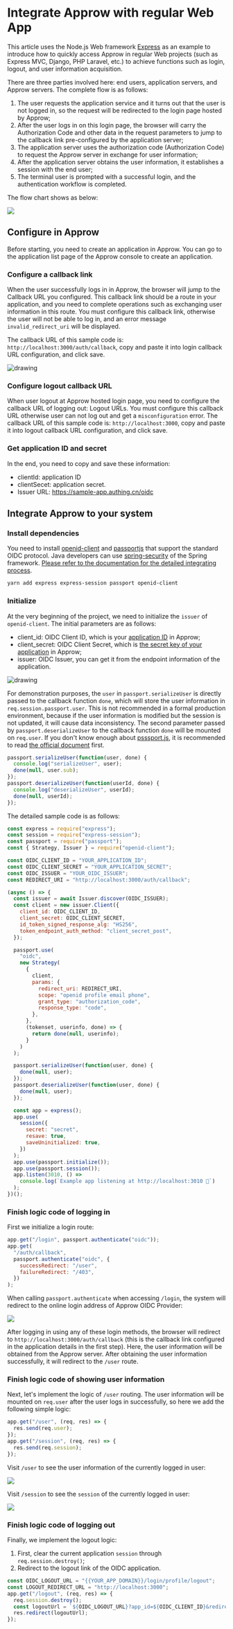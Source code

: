# Integrate Approw with regular Web App

<LastUpdated/>

This article uses the Node.js Web framework [Express](https://expressjs.com/) as an example to introduce how to quickly access Approw in regular Web projects (such as Express MVC, Django, PHP Laravel, etc.) to achieve functions such as login, logout, and user information acquisition.

There are three parties involved here: end users, application servers, and Approw servers. The complete flow is as follows:

1. The user requests the application service and it turns out that the user is not logged in, so the request will be redirected to the login page hosted by Approw;
2. After the user logs in on this login page, the browser will carry the Authorization Code and other data in the request parameters to jump to the callback link pre-configured by the application server;
3. The application server uses the authorization code (Authorization Code) to request the Approw server in exchange for user information; 
4. After the application server obtains the user information, it establishes a session with the end user; 
5. The terminal user is prompted with a successful login, and the authentication workflow is completed.

The flow chart shows as below:

![](./images/regular-web-app-login-flow.jpeg)

## Configure in Approw

Before starting, you need to create an application in Approw. You can go to the application list page of the Approw console to create an application.

### Configure a callback link

When the user successfully logs in in Approw, the browser will jump to the Callback URL you configured. This callback link should be a route in your application, and you need to complete operations such as exchanging user information in this route. You must configure this callback link, otherwise the user will not be able to log in, and an error message `invalid_redirect_uri` will be displayed.

The callback URL of this sample code is: `http://localhost:3000/auth/callback`, copy and paste it into login callback URL configuration, and click save.

<img src="~@imagesZhCn/guides/authentication/Xnip2021-03-02_13-20-49.png" alt="drawing"/>

### Configure logout callback URL

When user logout at Approw hosted login page, you need to configure the callback URL of logging out: Logout URLs. You must configure this callback URL otherwise user can not log out and get a `misconfiguration` error.
The callback URL of this sample code is: `http://localhost:3000`, copy and paste it into logout callback URL configuration, and click save.

### Get application ID and secret

In the end, you need to copy and save these information:

- clientId: application ID
- clientSecet: application secret.
- Issuer URL: https://sample-app.authing.cn/oidc

## Integrate Approw to your system

### Install dependencies

You need to install [openid-client](http://github.com/panva/node-openid-client) and [passportjs](http://www.passportjs.org/) that support the standard OIDC protocol. Java developers can use [spring-security](https://spring.io/projects/spring-security) of the Spring framework. [Please refer to the documentation for the detailed integrating process](/frameworks/spring-security/).

```bash
yarn add express express-session passport openid-client
```

### Initialize

At the very beginning of the project, we need to initialize the `issuer` of `openid-client`. The initial parameters are as follows: 

- client_id: OIDC Client ID, which is your [application ID](/guides/faqs/get-app-id-and-secret.md) in Approw; 
- client_secret: OIDC Client Secret, which is [the secret key of your application](/guides/faqs/get-app-id-and-secret.md) in Approw; 
- issuer: OIDC Issuer, you can get it from the endpoint information of the application.

<img src="~@imagesZhCn/guides/authentication/Xnip2021-03-02_13-00-24.png" alt="drawing"/>

For demonstration purposes, the `user` in `passport.serializeUser` is directly passed to the callback function `done`, which will store the user information in `req.session.passport.user`. This is not recommended in a formal production environment, because if the user information is modified but the session is not updated, it will cause data inconsistency. The second parameter passed by `passport.deserializeUser` to the callback function `done` will be mounted on `req.user`. If you don't know enough about [psssport.js](http://www.passportjs.org), it is recommended to read [the official document](http://www.passportjs.org/docs/) first.

```javascript
passport.serializeUser(function(user, done) {
  console.log("serializeUser", user);
  done(null, user.sub);
});
passport.deserializeUser(function(userId, done) {
  console.log("deserializeUser", userId);
  done(null, userId);
});
```

The detailed sample code is as follows:

```javascript
const express = require("express");
const session = require("express-session");
const passport = require("passport");
const { Strategy, Issuer } = require("openid-client");

const OIDC_CLIENT_ID = "YOUR_APPLICATION_ID";
const OIDC_CLIENT_SECRET = "YOUR_APPLICATION_SECRET";
const OIDC_ISSUER = "YOUR_OIDC_ISSUER";
const REDIRECT_URI = "http://localhost:3000/auth/callback";

(async () => {
  const issuer = await Issuer.discover(OIDC_ISSUER);
  const client = new issuer.Client({
    client_id: OIDC_CLIENT_ID,
    client_secret: OIDC_CLIENT_SECRET,
    id_token_signed_response_alg: "HS256",
    token_endpoint_auth_method: "client_secret_post",
  });

  passport.use(
    "oidc",
    new Strategy(
      {
        client,
        params: {
          redirect_uri: REDIRECT_URI,
          scope: "openid profile email phone",
          grant_type: "authorization_code",
          response_type: "code",
        },
      },
      (tokenset, userinfo, done) => {
        return done(null, userinfo);
      }
    )
  );

  passport.serializeUser(function(user, done) {
    done(null, user);
  });
  passport.deserializeUser(function(user, done) {
    done(null, user);
  });

  const app = express();
  app.use(
    session({
      secret: "secret",
      resave: true,
      saveUninitialized: true,
    })
  );
  app.use(passport.initialize());
  app.use(passport.session());
  app.listen(3010, () =>
    console.log(`Example app listening at http://localhost:3010 🚀`)
  );
})();
```

### Finish logic code of logging in

First we initialize a login route:

```javascript
app.get("/login", passport.authenticate("oidc"));
app.get(
  "/auth/callback",
  passport.authenticate("oidc", {
    successRedirect: "/user",
    failureRedirect: "/403",
  })
);
```

When calling `passport.authenticate` when accessing `/login`, the system will redirect to the online login address of Approw OIDC Provider:

![](./images/login-page-1.png)

After logging in using any of these login methods, the browser will redirect to `http://localhost:3000/auth/callback` (this is the callback link configured in the application details in the first step). Here, the user information will be obtained from the Approw server. After obtaining the user information successfully, it will redirect to the `/user` route.

### Finish logic code of showing user information

Next, let's implement the logic of `/user` routing. The user information will be mounted on `req.user` after the user logs in successfully, so here we add the following simple logic:

```javascript
app.get("/user", (req, res) => {
  res.send(req.user);
});
app.get("/session", (req, res) => {
  res.send(req.session);
});
```

Visit `/user` to see the user information of the currently logged in user:

![](./images/example-userinfo.png)

Visit `/session` to see the `session` of the currently logged in user:

![](./images/example-session.png)

### Finish logic code of logging out

Finally, we implement the logout logic: 

1. First, clear the current application `session` through `req.session.destroy()`; 
2. Redirect to the logout link of the OIDC application.

```javascript
const OIDC_LOGOUT_URL = "{{YOUR_APP_DOMAIN}}/login/profile/logout";
const LOGOUT_REDIRECT_URL = "http://localhost:3000";
app.get("/logout", (req, res) => {
  req.session.destroy();
  const logoutUrl = `${OIDC_LOGOUT_URL}?app_id=${OIDC_CLIENT_ID}&redirect_uri=${LOGOUT_REDIRECT_URL}`;
  res.redirect(logoutUrl);
});
```
